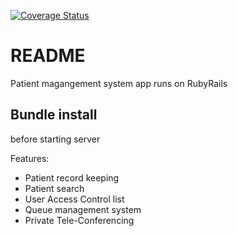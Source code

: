 [![Coverage Status](https://coveralls.io/repos/github/junw3i/project-3/badge.svg?branch=master)](https://coveralls.io/github/junw3i/project-3?branch=master)

# README

Patient magangement system app runs on RubyRails

## Bundle install
before starting server

Features:

* Patient record keeping
* Patient search
* User Access Control list
* Queue management system
* Private Tele-Conferencing


